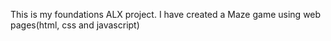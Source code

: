 This is my foundations ALX project.
I have created a Maze game using web pages(html, css and javascript)
